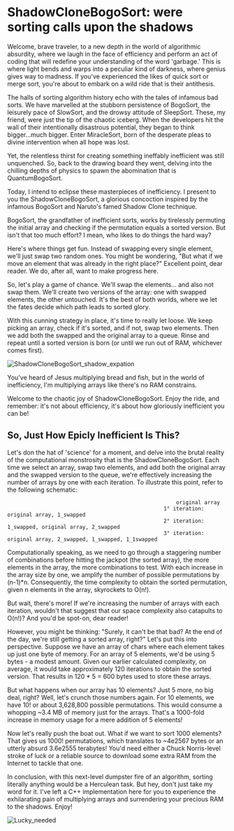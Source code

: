 # ShadowCloneBogoSort: were sorting calls upon the shadows 

Welcome, brave traveler, to a new depth in the world of algorithmic absurdity, where we laugh in the face of efficiency and perform an act of coding that will redefine your understanding of the word 'garbage.' This is where light bends and warps into a peculiar kind of darkness, where genius gives way to madness. If you've experienced the likes of quick sort or merge sort, you're about to embark on a wild ride that is their antithesis. 

The halls of sorting algorithm history echo with the tales of infamous bad sorts. We have marvelled at the stubborn persistence of BogoSort, the leisurely pace of SlowSort, and the drowsy attitude of SleepSort. These, my friend, were just the tip of the chaotic iceberg. When the developers hit the wall of their intentionally disastrous potential, they began to think bigger...much bigger. Enter MiracleSort, born of the desperate pleas to divine intervention when all hope was lost.

Yet, the relentless thirst for creating something ineffably inefficient was still unquenched. So, back to the drawing board they went, delving into the chilling depths of physics to spawn the abomination that is QuantumBogoSort.

Today, I intend to eclipse these masterpieces of inefficiency. I present to you the ShadowCloneBogoSort, a glorious concoction inspired by the infamous BogoSort and Naruto's famed Shadow Clone technique.

BogoSort, the grandfather of inefficient sorts, works by tirelessly permuting the initial array and checking if the permutation equals a sorted version. But isn't that too much effort? I mean, who likes to do things the hard way? 

Here's where things get fun. Instead of swapping every single element, we'll just swap two random ones. You might be wondering, "But what if we move an element that was already in the right place?" Excellent point, dear reader. We do, after all, want to make progress here. 

So, let's play a game of chance. We'll swap the elements... and also not swap them. We'll create two versions of the array: one with swapped elements, the other untouched. It's the best of both worlds, where we let the fates decide which path leads to sorted glory.

With this cunning strategy in place, it's time to really let loose. We keep picking an array, check if it's sorted, and if not, swap two elements. Then we add both the swapped and the original array to a queue. Rinse and repeat until a sorted version is born (or until we run out of RAM, whichever comes first). 

![ShadowCloneBogoSort_shadow_expation](https://media.tenor.com/cQ6IPcvA4EkAAAAd/naruto-shadow-clone.gif)

You've heard of Jesus multiplying bread and fish, but in the world of inefficiency, I'm multiplying arrays like there's no RAM constrains. 

Welcome to the chaotic joy of ShadowCloneBogoSort. Enjoy the ride, and remember: it's not about efficiency, it's about how gloriously inefficient you can be!


## So, Just How Epicly Inefficient Is This?
Let's don the hat of 'science' for a moment, and delve into the brutal reality of the computational monstrosity that is the ShadowCloneBogoSort. Each time we select an array, swap two elements, and add both the original array and the swapped version to the queue, we're effectively increasing the number of arrays by one with each iteration. To illustrate this point, refer to the following schematic:

                                                          original array
                                                      1° iteration: original array, 1_swapped
                                                      2° iteration: 1_swapped, original array, 2_swapped
                                                      3° iteration: original array, 2_swapped, 1_swapped, 1_1swapped

Computationally speaking, as we need to go through a staggering number of combinations before hitting the jackpot (the sorted array), the more elements in the array, the more combinations to test. With each increase in the array size by one, we amplify the number of possible permutations by (n-1)*n. Consequently, the time complexity to obtain the sorted permutation, given n elements in the array, skyrockets to O(n!).

But wait, there's more! If we're increasing the number of arrays with each iteration, wouldn't that suggest that our space complexity also catapults to O(n!)? And you'd be spot-on, dear reader!

However, you might be thinking: "Surely, it can't be that bad? At the end of the day, we're still getting a sorted array, right?" Let's put this into perspective. Suppose we have an array of chars where each element takes up just one byte of memory. For an array of 5 elements, we'd be using 5 bytes - a modest amount. Given our earlier calculated complexity, on average, it would take approximately 120 iterations to obtain the sorted version. That results in 120 * 5 = 600 bytes used to store these arrays.

But what happens when our array has 10 elements? Just 5 more, no big deal, right? Well, let's crunch those numbers again. For 10 elements, we have 10! or about 3,628,800 possible permutations. This would consume a whopping ~3.4 MB of memory just for the arrays. That's a 1000-fold increase in memory usage for a mere addition of 5 elements!

Now let's really push the boat out. What if we want to sort 1000 elements? That gives us 1000! permutations, which translates to ~4e2567 bytes or an utterly absurd 3.6e2555 terabytes! You'd need either a Chuck Norris-level stroke of luck or a reliable source to download some extra RAM from the Internet to tackle that one.

In conclusion, with this next-level dumpster fire of an algorithm, sorting literally anything would be a Herculean task. But hey, don't just take my word for it. I've left a C++ implementation here for you to experience the exhilarating pain of multiplying arrays and surrendering your precious RAM to the shadows. Enjoy!

![Lucky_needed](https://media.giphy.com/media/3hvmlYNsOTFWE/giphy.gif)

